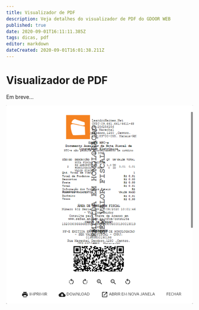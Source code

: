 ```yaml
---
title: Visualizador de PDF
description: Veja detalhes do visualizador de PDF do GDOOR WEB
published: true
date: 2020-09-01T16:11:11.385Z
tags: dicas, pdf
editor: markdown
dateCreated: 2020-09-01T16:01:38.211Z
---
```


# Visualizador de PDF

Em breve...

![visualizador-pdf.png](/dicas/visualizador-pdf.png)

